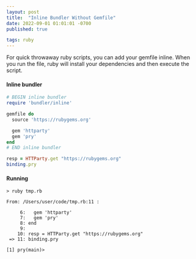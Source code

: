 ```yaml
---
layout: post
title:  "Inline Bundler Without Gemfile"
date: 2022-09-01 01:01:01 -0700
published: true

tags: ruby
---
```


For quick throwaway ruby scripts, you can add your gemfile inline. When you run the file, ruby will install your dependencies and then execute the script. 

#### Inline bundler 

```ruby
# BEGIN inline bundler 
require 'bundler/inline'

gemfile do
  source 'https://rubygems.org'

  gem 'httparty'
  gem 'pry'
end
# END inline bundler 

resp = HTTParty.get "https://rubygems.org"
binding.pry 
```

#### Running

```
> ruby tmp.rb 

From: /Users/user/code/tmp.rb:11 :

     6:   gem 'httparty'
     7:   gem 'pry'
     8: end
     9: 
    10: resp = HTTParty.get "https://rubygems.org"
 => 11: binding.pry 

[1] pry(main)> 
```